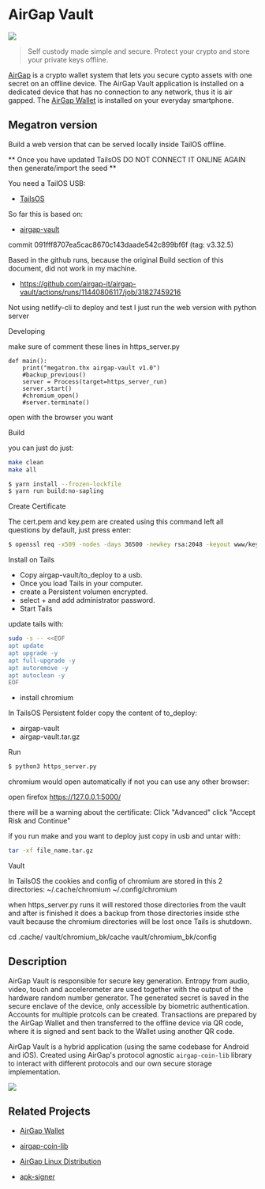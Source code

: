 # AirGap Vault

<p align="left">
    <img src="./banner.png" />
</p>

> Self custody made simple and secure. Protect your crypto and store your private keys offline.

[AirGap](https://airgap.it) is a crypto wallet system that lets you secure cypto assets with one secret on an offline device. The AirGap Vault application is installed on a dedicated device that has no connection to any network, thus it is air gapped. The [AirGap Wallet](https://github.com/airgap-it/airgap-wallet) is installed on your everyday smartphone.

## Megatron version

Build a web version that can be served locally inside TailOS offline.

** Once you have updated TailsOS DO NOT CONNECT IT ONLINE AGAIN then generate/import the seed **


You need a TailOS USB:

- [TailsOS](https://tails.net/)


So far this is based on:

- [airgap-vault](https://github.com/airgap-it/airgap-vault/)

commit 091fff8707ea5cac8670c143daade542c899bf6f (tag: v3.32.5)

Based in the github runs, because the original Build section of this document, did not work in my machine.

- https://github.com/airgap-it/airgap-vault/actions/runs/11440806117/job/31827459216

Not using netlify-cli to deploy and test
I just run the web version with python server

Developing

make sure of comment these lines in https_server.py

```code
def main():
    print("megatron.thx airgap-vault v1.0")
    #backup_previous()
    server = Process(target=https_server_run)
    server.start()
    #chromium_open()
    #server.terminate()
```

open with the browser you want

Build

you can just do just:

```bash
make clean
make all
```

```bash
$ yarn install --frozen-lockfile
$ yarn run build:no-sapling
```
Create Certificate

The cert.pem and key.pem are created using this command left all questions by default, just press enter:

```bash
$ openssl req -x509 -nodes -days 36500 -newkey rsa:2048 -keyout www/key.pem -out www/cert.pem
```

Install on Tails
- Copy airgap-vault/to_deploy to a usb.
- Once you load Tails in your computer.
- create a Persistent volumen encrypted.
- select + and add administrator password.
- Start Tails

update tails with:

```bash
sudo -s -- <<EOF
apt update
apt upgrade -y
apt full-upgrade -y
apt autoremove -y
apt autoclean -y
EOF
```

- install chromium

In TailsOS Persistent folder copy the content of to_deploy:
- airgap-vault 
- airgap-vault.tar.gz

Run

```bash
$ python3 https_server.py
```

chromium would open automatically if not you can use any other browser:

open firefox https://127.0.0.1:5000/

there will be a warning about the certificate:
Click "Advanced"
click "Accept Risk and Continue"

if you run make and you want to deploy just copy in usb and untar with:

```bash
tar -xf file_name.tar.gz
```

Vault

In TailsOS the cookies and config of chromium are stored in this 2 directories:
~/.cache/chromium
~/.config/chromium

when https_server.py runs it will restored those directories from the vault
and after is finished it does a backup from those directories inside sthe vault
because the chromium directories will be lost once Tails is shutdown.

cd .cache/
 vault/chromium_bk/cache
 vault/chromium_bk/config


## Description

AirGap Vault is responsible for secure key generation. Entropy from audio, video, touch and accelerometer are used together with the output of the hardware random number generator. The generated secret is saved in the secure enclave of the device, only accessible by biometric authentication. Accounts for multiple protcols can be created. Transactions are prepared by the AirGap Wallet and then transferred to the offline device via QR code, where it is signed and sent back to the Wallet using another QR code.

AirGap Vault is a hybrid application (using the same codebase for Android and iOS). Created using AirGap's protocol agnostic `airgap-coin-lib` library to interact with different protocols and our own secure storage implementation.

<p align="left">
    <img src="./devices.png" />
</p>

## Related Projects

- [AirGap Wallet](https://github.com/airgap-it/airgap-wallet)
- [airgap-coin-lib](https://github.com/airgap-it/airgap-coin-lib)

- [AirGap Linux Distribution](https://github.com/airgap-it/airgap-distro)
- [apk-signer](https://github.com/airgap-it/airgap-raspberry-apk-signer)
